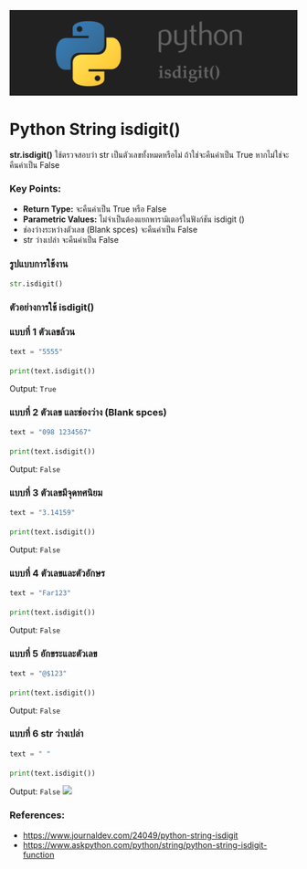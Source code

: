 ![](images/day-2.png)

# Python String isdigit()

 **str.isdigit()** ใช้ตรวจสอบว่า str เป็นตัวเลขทั้งหมดหรือไม่ ถ้าใช่จะคืนค่าเป็น True หากไม่ใช่จะคืนค่าเป็น False 

### Key Points:

- **Return Type:** จะคืนค่าเป็น True หรือ False
- **Parametric Values:** ไม่จำเป็นต้องแยกพารามิเตอร์ในฟังก์ชัน isdigit ()
- ช่องว่างระหว่างตัวเลข (Blank spces) จะคืนค่าเป็น False
- str ว่างเปล่า จะคืนค่าเป็น False

### รูปแบบการใช้งาน

```python 
str.isdigit()
```

### ตัวอย่างการใช้ isdigit() 

### แบบที่ 1 ตัวเลขล้วน
```python
text = "5555" 

print(text.isdigit())
```
Output: `True`

### แบบที่ 2 ตัวเลข และช่องว่าง (Blank spces)
```python
text = "098 1234567" 

print(text.isdigit())
```
Output: `False`

### แบบที่ 3 ตัวเลขมีจุดทศนิยม
```python
text = "3.14159" 

print(text.isdigit())
```
Output: `False`

### แบบที่ 4 ตัวเลขและตัวอักษร
```python
text = "Far123" 

print(text.isdigit())
```
Output: `False`

### แบบที่ 5 อักขระและตัวเลข
```python
text = "@$123" 

print(text.isdigit())
```
Output: `False`

### แบบที่ 6 str ว่างเปล่า
```python
text = " " 

print(text.isdigit())
```
Output: `False`
![](images/day-2-2.png)

### References:

- https://www.journaldev.com/24049/python-string-isdigit
- https://www.askpython.com/python/string/python-string-isdigit-function

